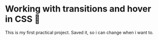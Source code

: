 # Working with transitions and hover in CSS 🥳

This is my first practical project.
Saved it, so i can change when i want to. 


